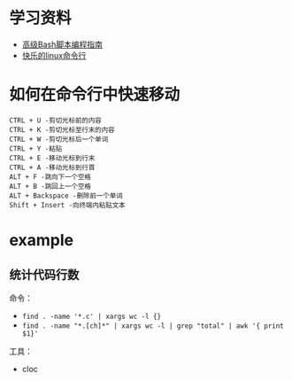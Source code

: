 
# 学习资料

  - [高级Bash脚本编程指南](http://www.linuxplus.org/kb/special-chars.html)
  - [快乐的linux命令行](http://billie66.github.io/TLCL/index.html)

# 如何在命令行中快速移动

```
CTRL + U -剪切光标前的内容
CTRL + K -剪切光标至行末的内容
CTRL + W -剪切光标后一个单词
CTRL + Y -粘贴
CTRL + E -移动光标到行末
CTRL + A -移动光标到行首
ALT + F -跳向下一个空格
ALT + B -跳回上一个空格
ALT + Backspace -删除前一个单词
Shift + Insert -向终端内粘贴文本
```

# example

## 统计代码行数

命令：
  - `find . -name '*.c' | xargs wc -l {}`
  - `find . -name "*.[ch]*" | xargs wc -l | grep "total" | awk '{ print $1}'`

工具：
  - cloc
